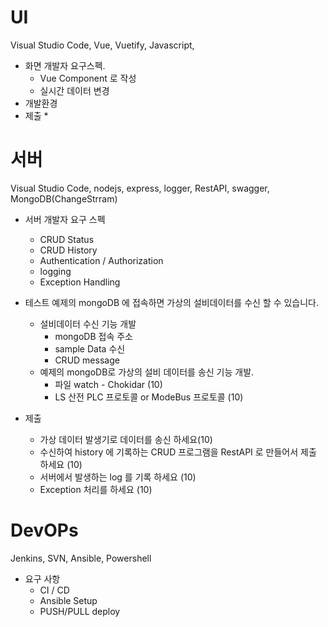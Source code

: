 # UI
Visual Studio Code, Vue, Vuetify, Javascript,   

* 화면 개발자 요구스펙. 
  * Vue Component 로 작성
  * 실시간 데이터 변경
* 개발환경
* 제출 
  *    

# 서버
Visual Studio Code, nodejs, express, logger, RestAPI, swagger, MongoDB(ChangeStrram)
* 서버 개발자 요구 스펙
  * CRUD Status
  * CRUD History  
  * Authentication / Authorization 
  * logging
  * Exception Handling
* 테스트
예제의 mongoDB 에 접속하면 가상의 설비데이터를 수신 할 수 있습니다. 
  * 설비데이터 수신 기능 개발
    * mongoDB 접속 주소
    * sample Data 수신
    * CRUD message  
  * 예제의 mongoDB로 가상의 설비 데이터를 송신 기능 개발.
    * 파일 watch - Chokidar (10)
    * LS 산전 PLC 프로토콜 or ModeBus 프로토콜 (10)

* 제출
  * 가상 데이터 발생기로 데이터를 송신 하세요(10)
  * 수신하여 history 에 기록하는 CRUD 프로그램을 RestAPI 로 만들어서 제출 하세요 (10)
  * 서버에서 발생하는 log 를 기록 하세요 (10)
  * Exception 처리를 하세요 (10)
 
# DevOPs
Jenkins, SVN, Ansible, Powershell
* 요구 사항
  * CI / CD 
  * Ansible Setup
  * PUSH/PULL deploy 
